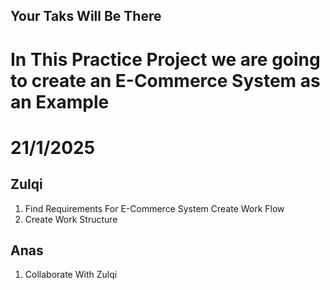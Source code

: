 ## Your Taks Will Be There 
# In This Practice Project we are going to create an E-Commerce System as an Example 

# 21/1/2025



## Zulqi
1. Find Requirements For E-Commerce System Create Work Flow 
2. Create Work Structure 

## Anas
1. Collaborate With Zulqi

